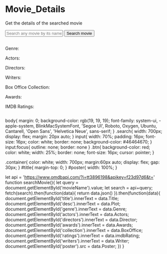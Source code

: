 # Movie_Details
Get the details of the searched movie

<!DOCTYPE html>
<html lang="en">
<head>
    <meta charset="UTF-8">
    <meta name="viewport" content="width=device-width, initial-scale=1.0">
    <title>Document</title>
    <link rel="stylesheet" href="style1.css">
</head>
<body>
    <div class="search">
        <input type="text" id="movieName" placeholder="Search any movie by its name...">
        <button class="btn" onclick="searchMovie()">Search movie</button>
    </div>
    <div class="container">
        <div>
            <h2 id="title"></h2>
            <p id="desc"></p>
            <p>Genre: <span id="genre"></span></p>
            <p>Actors: <span id="actors"></span></p>
            <p>Directors: <span id="directors"></span></p>
            <p>Writers: <span id="writers"></span></p>
            <p>Box Office Collection: <span id="collection"></span></p>
            <p>Awards: <span id="awards"></span></p>
            <p>IMDB Ratings: <span id="ratings"></span></p>
        </div>
        <img src="" id="poster" alt="">
    </div>
    <script src="app1.js"></script>
</body>
</html>

body{
    margin: 0;
    background-color: rgb(19, 19, 19);
    font-family: system-ui, -apple-system, BlinkMacSystemFont, 'Segoe UI', Roboto, Oxygen, Ubuntu, Cantarell, 'Open Sans', 'Helvetica Neue', sans-serif;
}
.search{
    width: 700px;
    display: flex;
    margin: 20px auto;
}
input{
    width: 70%;
    padding: 16px;
    font-size: 16px;
    color: white;
    border: none;
    background-color: #46464670;
}
input:focus{
    outline: none;
    border: none
}
.btn{
    background-color: red;
    color: white;
    width: 25%;
    border: none;
    font-size: 16px;
    cursor: pointer;
}

.container{
    color: white;
    width: 700px;
    margin:60px auto;
    display: flex;
    gap: 30px;
}
#title{
    margin-top: 0;
}
#poster{
    width: 100%;
}

let api = 'https://www.omdbapi.com/?i=tt3896198&apikey=f23d97d6&t='
function searchMovie(){
    let query = document.getElementById('movieName').value;
    let search = api+query;
    fetch(search).then(function(data){
        return data.json()
    }).then(function(data){
        document.getElementById('title').innerText = data.Title;
        document.getElementById('desc').innerText = data.Plot;
        document.getElementById('genre').innerText = data.Genre;
        document.getElementById('actors').innerText = data.Actors;
        document.getElementById('directors').innerText = data.Director;
        document.getElementById('awards').innerText = data.Awards;
        document.getElementById('collection').innerText = data.BoxOffice;
        document.getElementById('ratings').innerText = data.imdbRating;
        document.getElementById('writers').innerText = data.Writer;
        document.getElementById('poster').src = data.Poster;
    })
}


